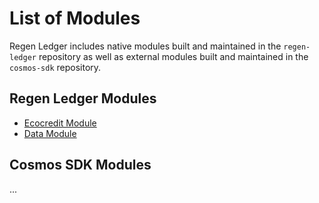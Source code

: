 # List of Modules

Regen Ledger includes native modules built and maintained in the `regen-ledger` repository as well as external modules built and maintained in the `cosmos-sdk` repository.

## Regen Ledger Modules

- [Ecocredit Module](./ecocredit/)
- [Data Module](./data/)

## Cosmos SDK Modules

...
